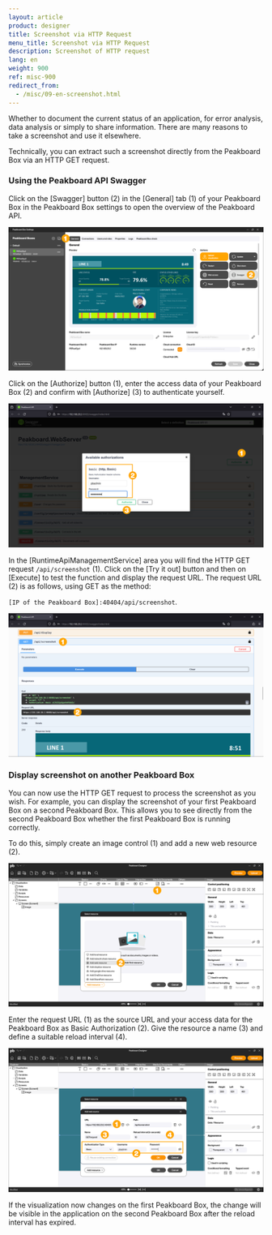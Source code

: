```yaml
---
layout: article
product: designer
title: Screenshot via HTTP Request
menu_title: Screenshot via HTTP Request
description: Screenshot of HTTP request
lang: en
weight: 900
ref: misc-900
redirect_from:
  - /misc/09-en-screenshot.html
---
```


Whether to document the current status of an application, for error analysis, data analysis or simply to share information.
There are many reasons to take a screenshot and use it elsewhere.

Technically, you can extract such a screenshot directly from the Peakboard Box via an HTTP GET request.

### Using the Peakboard API Swagger

Click on the [Swagger] button (2) in the [General] tab (1) of your Peakboard Box in the Peakboard Box settings to open the overview of the Peakboard API.

![Peakboard API Swagger](/assets/images/misc/Screenshot/en_screenshot-01.png)

Click on the [Authorize] button (1), enter the access data of your Peakboard Box (2) and confirm with [Authorize] (3) to authenticate yourself.

![Authorize](/assets/images/misc/Screenshot/en_screenshot-02.png)

In the [RuntimeApiManagementService] area you will find the HTTP GET request `/api/screenshot` (1).
Click on the [Try it out] button and then on [Execute] to test the function and display the request URL.
The request URL (2) is as follows, using GET as the method:

`[IP of the Peakboard Box]:40404/api/screenshot`.

![HTTP GET Request](/assets/images/misc/Screenshot/en_screenshot-03.png)

### Display screenshot on another Peakboard Box

You can now use the HTTP GET request to process the screenshot as you wish.
For example, you can display the screenshot of your first Peakboard Box on a second Peakboard Box.
This allows you to see directly from the second Peakboard Box whether the first Peakboard Box is running correctly.

To do this, simply create an image control (1) and add a new web resource (2).

![Add image control](/assets/images/misc/Screenshot/en_screenshot-04.png)

Enter the request URL (1) as the source URL and your access data for the Peakboard Box as Basic Authorization (2). Give the resource a name (3) and define a suitable reload interval (4).

![Add web resource](/assets/images/misc/Screenshot/en_screenshot-05.png)

If the visualization now changes on the first Peakboard Box, the change will be visible in the application on the second Peakboard Box after the reload interval has expired.
